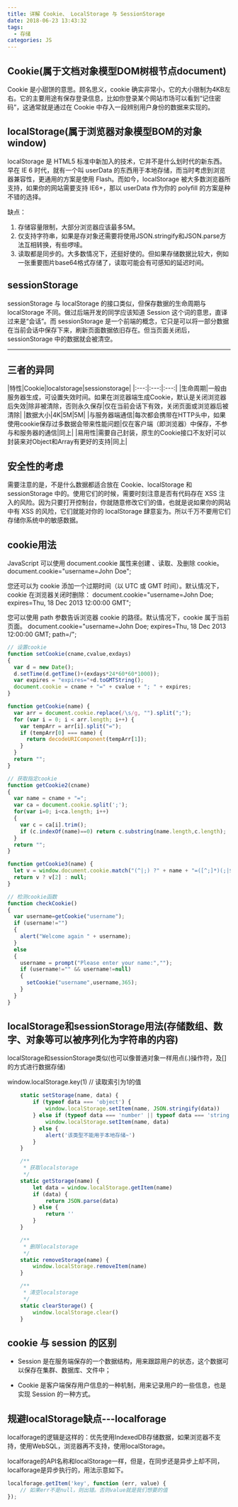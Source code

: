 ```yaml
---
title: 详解 Cookie、 LocalStorage 与 SessionStorage
date: 2018-06-23 13:43:32
tags:
  - 存储
categories: JS
---
```


## Cookie(属于文档对象模型DOM树根节点document)

Cookie 是小甜饼的意思。顾名思义，cookie 确实非常小，它的大小限制为4KB左右。它的主要用途有保存登录信息，比如你登录某个网站市场可以看到“记住密码”，这通常就是通过在 Cookie 中存入一段辨别用户身份的数据来实现的。

## localStorage(属于浏览器对象模型BOM的对象window)

localStorage 是 HTML5 标准中新加入的技术，它并不是什么划时代的新东西。早在 IE 6 时代，就有一个叫 userData 的东西用于本地存储，而当时考虑到浏览器兼容性，更通用的方案是使用 Flash。而如今，localStorage 被大多数浏览器所支持，如果你的网站需要支持 IE6+，那以 userData 作为你的 polyfill 的方案是种不错的选择。

缺点：
1. 存储容量限制，大部分浏览器应该最多5M。
2. 仅支持字符串，如果是存对象还需要将使用JSON.stringify和JSON.parse方法互相转换，有些啰嗦。
3. 读取都是同步的。大多数情况下，还挺好使的。但如果存储数据比较大，例如一张重要图片base64格式存储了，读取可能会有可感知的延迟时间。

## sessionStorage

sessionStorage 与 localStorage 的接口类似，但保存数据的生命周期与 localStorage 不同。做过后端开发的同学应该知道 Session 这个词的意思，直译过来是“会话”。而 sessionStorage 是一个前端的概念，它只是可以将一部分数据在当前会话中保存下来，刷新页面数据依旧存在。但当页面关闭后，sessionStorage 中的数据就会被清空。

--- 
<!-- more -->

## 三者的异同

|特性|Cookie|localstorage|sessionstorage|
|:---:|:---:|:---:|
|生命周期|一般由服务器生成，可设置失效时间。如果在浏览器端生成Cookie，默认是关闭浏览器后失效|除非被清除，否则永久保存|仅在当前会话下有效，关闭页面或浏览器后被清除|
|数据大小|4K|5M|5M|
|与服务器端通信|每次都会携带在HTTP头中，如果使用cookie保存过多数据会带来性能问题|仅在客户端（即浏览器）中保存，不参与和服务器的通信|同上|
|易用性|需要自己封装，原生的Cookie接口不友好|可以封装来对Object和Array有更好的支持|同上|

## 安全性的考虑

需要注意的是，不是什么数据都适合放在 Cookie、localStorage 和 sessionStorage 中的。使用它们的时候，需要时刻注意是否有代码存在 XSS 注入的风险。因为只要打开控制台，你就随意修改它们的值，也就是说如果你的网站中有 XSS 的风险，它们就能对你的 localStorage 肆意妄为。所以千万不要用它们存储你系统中的敏感数据。

## cookie用法
JavaScript 可以使用 document.cookie 属性来创建 、读取、及删除 cookie。
document.cookie="username=John Doe";

您还可以为 cookie 添加一个过期时间（以 UTC 或 GMT 时间）。默认情况下，cookie 在浏览器关闭时删除：
document.cookie="username=John Doe; expires=Thu, 18 Dec 2013 12:00:00 GMT";

您可以使用 path 参数告诉浏览器 cookie 的路径。默认情况下，cookie 属于当前页面。
document.cookie="username=John Doe; expires=Thu, 18 Dec 2013 12:00:00 GMT; path=/";

```javascript
// 设置cookie
function setCookie(cname,cvalue,exdays)
{
  var d = new Date();
  d.setTime(d.getTime()+(exdays*24*60*60*1000));
  var expires = "expires="+d.toGMTString();
  document.cookie = cname + "=" + cvalue + "; " + expires;
}

function getCookie(name) {
  var arr = document.cookie.replace(/\s/g, "").split(";");
  for (var i = 0; i < arr.length; i++) {
    var tempArr = arr[i].split("=");
    if (tempArr[0] === name) {
      return decodeURIComponent(tempArr[1]);
    }
  }
  return "";
}

// 获取指定cookie
function getCookie2(cname)
{
  var name = cname + "=";
  var ca = document.cookie.split(';');
  for(var i=0; i<ca.length; i++) 
  {
    var c = ca[i].trim();
    if (c.indexOf(name)==0) return c.substring(name.length,c.length);
  }
  return "";
}

function getCookie3(name) {
  let v = window.document.cookie.match("(^|;) ?" + name + "=([^;]*)(;|$)");
  return v ? v[2] : null;
}

// 检测cookie函数
function checkCookie()
{
  var username=getCookie("username");
  if (username!="")
  {
    alert("Welcome again " + username);
  }
  else 
  {
    username = prompt("Please enter your name:","");
    if (username!="" && username!=null)
    {
      setCookie("username",username,365);
    }
  }
}
```
## localStorage和sessionStorage用法(存储数组、数字、对象等可以被序列化为字符串的内容)
localStorage和sessionStorage类似(也可以像普通对象一样用点(.)操作符，及[]的方式进行数据存储)

window.localStorage.key(1) // 读取索引为1的值
```javascript
    static setStorage(name, data) {
        if (typeof data === 'object') {
            window.localStorage.setItem(name, JSON.stringify(data))
        } else if (typeof data === 'number' || typeof data === 'string' || typeof data === 'boolean') {
            window.localStorage.setItem(name, data)
        } else {
            alert('该类型不能用于本地存储~')
        }
    }

    /**
     * 获取localstorage
     */
    static getStorage(name) {
        let data = window.localStorage.getItem(name)
        if (data) {
            return JSON.parse(data)
        } else {
            return ''
        }
    }

    /**
     * 删除localstorage
     */
    static removeStorage(name) {
        window.localStorage.removeItem(name)
    }

    /**
     * 清空localstorage
     */
    static clearStorage() {
        window.localStorage.clear()
    }
```

## cookie 与 session 的区别
- Session 是在服务端保存的一个数据结构，用来跟踪用户的状态，这个数据可以保存在集群、数据库、文件中； 

- Cookie 是客户端保存用户信息的一种机制，用来记录用户的一些信息，也是实现 Session 的一种方式。

## 规避localStorage缺点---localforage

localforage的逻辑是这样的：优先使用IndexedDB存储数据，如果浏览器不支持，使用WebSQL，浏览器再不支持，使用localStorage。

localforage的API名称和localStorage一样，但是，在同步还是异步上却不同，localforage是异步执行的，用法示意如下。
```javascript
localforage.getItem('key', function (err, value) {
    // 如果err不是null，则出错。否则value就是我们想要的值
});
```